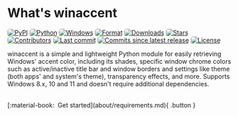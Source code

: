 # What's winaccent

<style>
    img {
        border-radius: 5px;
    }

    a.md-nav__link[href$="/winaccent/"] {
        color: var(--md-typeset-a-color) !important;
        font-weight: 700;
    }
</style>

[![PyPI](https://img.shields.io/pypi/v/winaccent?style=flat-square)](https://pypi.org/project/winaccent/)
[![Python](https://img.shields.io/badge/python-3.6+-blue?style=flat-square)]()
[![Windows](https://img.shields.io/badge/windows-8.0+-blue?style=flat-square)]()
[![Format](https://img.shields.io/pypi/format/winaccent?style=flat-square)](https://pypi.org/project/winaccent/)
[![Downloads](https://img.shields.io/pepy/dt/winaccent?style=flat-square)](https://pypi.org/project/winaccent/)
[![Stars](https://img.shields.io/github/stars/Valer100/winaccent?color=yellow&style=flat-square)](https://github.com/Valer100/winaccent/stargazers)
[![Contributors](https://img.shields.io/github/contributors/Valer100/winaccent?style=flat-square)](https://github.com/Valer100/winaccent/graphs/contributors)
[![Last commit](https://img.shields.io/github/last-commit/Valer100/winaccent?style=flat-square)](https://github.com/Valer100/winaccent/commits/main)
[![Commits since latest release](https://img.shields.io/github/commits-since/Valer100/winaccent/latest?style=flat-square)](https://github.com/Valer100/winaccent/commits/main)
[![License](https://img.shields.io/github/license/Valer100/winaccent?style=flat-square)](https://github.com/Valer100/winaccent/blob/main/LICENSE)

winaccent is a simple and lightweight Python module for easily retrieving Windows' accent color, including its shades, specific window chrome colors such as active/inactive title bar and window borders and settings like theme (both apps' and system's theme), transparency effects, and more. Supports Windows 8.x, 10 and 11 and doesn't require additional dependencies.

<br>
[:material-book:&nbsp;&nbsp;Get started](about/requirements.md){ .button }